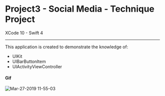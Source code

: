 # Project3 - Social Media - Technique Project

XCode 10 - Swift 4

-----

This application is created to demonstrate the knowledge of:

- UIKit
- UIBarButtonItem
- UIActivityViewController

#### Gif
![Mar-27-2019 11-55-03](https://user-images.githubusercontent.com/15698572/55091472-46ca9780-5087-11e9-9087-5090d1922e34.gif)
